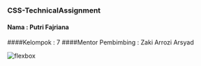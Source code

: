 ### CSS-TechnicalAssignment

#### Nama : Putri Fajriana
####Kelompok : 7
####Mentor Pembimbing : Zaki Arrozi Arsyad

![flexbox](https://user-images.githubusercontent.com/82448171/133618573-d7dc870e-4bd1-418c-89c3-571b334cd1c2.png)
